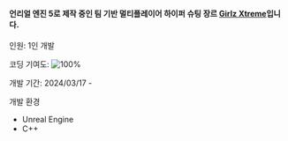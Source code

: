 <!--## &lt;ARAG&gt; [(핵심 코드만 보기)](https://github.com/diesuki4/Core_Codes/tree/main/%E3%80%88ARAG%E3%80%89)-->

#### 언리얼 엔진 5로 제작 중인 팀 기반 멀티플레이어 하이퍼 슈팅 장르 [Girlz Xtreme](#)입니다.

인원: 1인 개발

코딩 기여도: ![100%](https://progress-bar.dev/100)

개발 기간: 2024/03/17 - 

개발 환경
- Unreal Engine
- C++
